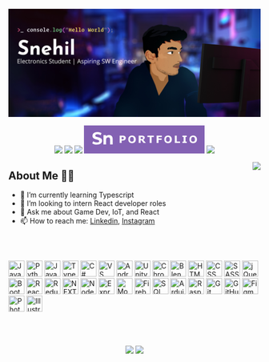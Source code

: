 <!--
**SneakySensei/SneakySensei** is a ✨ _special_ ✨ repository because its `README.md` (this file) appears on your GitHub profile.

Here are some ideas to get you started:

- 🔭 I’m currently working on ...
- 🌱 I’m currently learning ...
- 👯 I’m looking to collaborate on ...
- 🤔 I’m looking for help with ...
- 💬 Ask me about ...
- 📫 How to reach me: ...
- 😄 Pronouns: ...
- ⚡ Fun fact: ...
-->
<p align="center">
  <img src="https://raw.githubusercontent.com/SneakySensei/SneakySensei/master/HeaderVectorUltrawide.jpg" />
</p>
<p align="center">
  <a href="https://twitter.com/snehilcodes" target="_blank"><img src="https://img.shields.io/badge/twitter-%231DA1F2.svg?&style=for-the-badge&logo=twitter&logoColor=white" /></a>
  <a href="https://www.linkedin.com/in/snehilcodes/" target="_blank"><img src="https://img.shields.io/badge/linkedin-%230077B5.svg?&style=for-the-badge&logo=linkedin&logoColor=white" /></a>
  <a href="https://instagram.com/sneakysensei" target="_blank"><img src="https://img.shields.io/badge/instagram-%23E4405F.svg?&style=for-the-badge&logo=instagram&logoColor=white"></a>
  <a href="https://snehil.tech"  target="_blank"><img src="portfolio.svg"></a>
  <img src="https://badges.pufler.dev/visits/SneakySensei/SneakySensei?style=for-the-badge" />
</p>

<img align="right" src="https://github-readme-streak-stats.herokuapp.com/?user=SneakySensei&theme=dark" />

## About Me 👨‍🎓
- 🌱 I’m currently learning Typescript
- 👯 I’m looking to intern React developer roles
- 💬 Ask me about Game Dev, IoT, and React
- 📫 How to reach me: <a href="https://www.linkedin.com/in/snehilcodes/">Linkedin</a>, <a href="https://www.instagram.com/sneakysensei/">Instagram</a>

<br><br><br>
<img src="https://snehil.tech/images/svg/javascript.svg" title="JavaScript" height="32" width="32" />
<img src="https://snehil.tech/images/svg/python.svg" title="Python" height="32" width="32" />
<img src="https://img.icons8.com/color/2x/java-coffee-cup-logo.png" title="Java" width="32" height="32"/>
<img src="https://snehil.tech/images/svg/typescript.svg" title="TypeScript" height="32" width="32" />
<img src="https://snehil.tech/images/svg/csharp.svg" title="C#" height="32" width="32" />
<img src="https://snehil.tech/images/svg/vscode.svg" title="VS Code" height="32" width="32" />
<img src="https://upload.wikimedia.org/wikipedia/commons/9/95/Android_Studio_Icon_3.6.svg" title="Android Studio" height="32" width="32" />
<img src="https://snehil.tech/images/svg/unity.svg" title="Unity" height="32" width="32" />
<img src="https://snehil.tech/images/svg/chrome.svg" title="Chrome Dev Tools" height="32" width="32" />
<img src="https://snehil.tech/images/svg/blender.svg" title="Blender" height="32" width="32" />
<img src="https://snehil.tech/images/svg/html.svg" title="HTML" height="32" width="32" />
<img src="https://snehil.tech/images/svg/css.svg" title="CSS" height="32" width="32" />
<img src="https://snehil.tech/images/svg/sass.svg" title="SASS" height="32" width="32" />
<img src="https://snehil.tech/images/svg/jquery.svg" title="jQuery" height="32" width="32" />
<img src="https://snehil.tech/images/svg/bootstrap.svg" title="Bootstrap" height="32" width="32" />
<img src="https://snehil.tech/images/svg/react.svg" title="ReactJs" height="32" width="32" />
<img src="https://cdn.worldvectorlogo.com/logos/redux.svg" title="Redux" height="32" width="32" />
<img src="https://snehil.tech/images/svg/nextjs.svg" title="NEXT.js" height="32" width="32" />
<img src="https://snehil.tech/images/svg/nodejs.svg" title="Node.js" height="32" width="32" />
<img src="https://snehil.tech/images/svg/express.svg" title="Express.js" height="32" width="32" />
<img src="https://snehil.tech/images/svg/mongo.svg" title="MongoDB" height="32" width="32" />
<img src="https://snehil.tech/images/svg/firebase.svg" title="Firebase" height="32" width="32" />
<img src="https://snehil.tech/images/svg/sql.svg" title="SQL" height="32" width="32" />
<img src="https://snehil.tech/images/svg/arduino.svg" title="Arduino" height="32" width="32" />
<img src="https://snehil.tech/images/svg/rpi.svg" title="RaspberryPi" height="32" width="32" />
<img src="https://snehil.tech/images/svg/git.svg" title="Git" height="32" width="32" />
<img src="https://snehil.tech/images/svg/github.svg" title="GitHub" height="32" width="32" />
<img src="https://snehil.tech/images/svg/figma.svg" title="Figma" height="32" width="32" />
<img src="https://snehil.tech/images/svg/photoshop.svg" title="Photoshop" height="32" width="32" />
<img src="https://snehil.tech/images/svg/illustrator.svg" title="Illustrator" height="32" width="32" />

<br><br>
<p align="center">
  <img align="center" src="https://github-readme-stats.vercel.app/api?username=sneakysensei&theme=tokyonight&count_private=true&include_all_commits=true&show_icons=true&custom_title=%23%20GitHub%20Stats%20%E2%9C%85" width="460" />
  <img align="center" src="https://github-readme-stats.vercel.app/api/top-langs/?username=sneakysensei&theme=tokyonight&layout=compact&langs_count=10&custom_title=%23%20Most%20Used%20Languages%20%F0%9F%91%A8%F0%9F%8F%BD%E2%80%8D%F0%9F%92%BB" />
</p>
